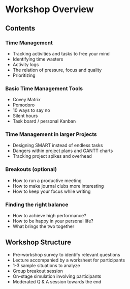 
# Workshop Overview

## Contents

### Time Management
 
* Tracking activities and tasks to free your mind
* Identifying time wasters
* Activity logs
* The relation of pressure, focus and quality
* Prioritizing

### Basic Time Management Tools

* Covey Matrix
* Pomodoro
* 10 ways to say no
* Silent hours
* Task board / personal Kanban

### Time Management in larger Projects

* Designing SMART instead of endless tasks
* Dangers within project plans and GANTT charts
* Tracking project spikes and overhead

### Breakouts (optional)

* How to run a productive meeting
* How to make journal clubs more interesting
* How to keep your focus while writing

### Finding the right balance

* How to achieve high performance?
* How to be happy in your personal life?
* What brings the two together

## Workshop Structure

* Pre-workshop survey to identify relevant questions
* Lecture accompanied by a worksheet for participants
* 1-3 sample situations to analyze
* Group breakout session
* On-stage simulation involving participants
* Moderated Q & A session towards the end
